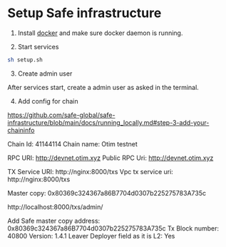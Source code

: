 # Setup Safe infrastructure

1. Install [docker](https://docs.docker.com/) and make sure docker daemon is running.

2. Start services
```bash
sh setup.sh
```

3. Create admin user

After services start, create a admin user as asked in the terminal.

4. Add config for chain

https://github.com/safe-global/safe-infrastructure/blob/main/docs/running_locally.md#step-3-add-your-chaininfo

Chain Id: 41144114
Chain name: Otim testnet

RPC URI: http://devnet.otim.xyz
Public RPC Uri: http://devnet.otim.xyz

TX Service URI: http://nginx:8000/txs
Vpc tx service uri: http://nginx:8000/txs

Master copy: 0x80369c324367a86B7704d0307b225275783A735c

http://localhost:8000/txs/admin/

Add Safe master copy address: 0x80369c324367a86B7704d0307b225275783A735c
Tx Block number: 40800
Version: 1.4.1
Leaver Deployer field as it is
L2: Yes